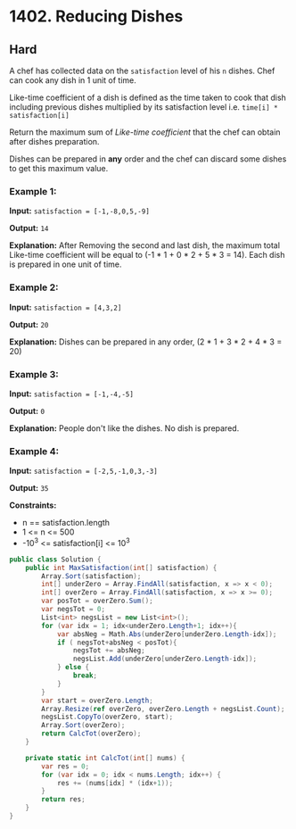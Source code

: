 # 1402. Reducing Dishes

## Hard

A chef has collected data on the `satisfaction` level of his `n` dishes. Chef can cook any dish in 1 unit of time.

Like-time coefficient of a dish is defined as the time taken to cook that dish including previous dishes multiplied by its satisfaction level  i.e.  `time[i] * satisfaction[i]`

Return the maximum sum of _Like-time coefficient_ that the chef can obtain after dishes preparation.

Dishes can be prepared in **any** order and the chef can discard some dishes to get this maximum value.

 

### Example 1:

**Input:** 
`satisfaction = [-1,-8,0,5,-9]`

**Output:** 
`14`

**Explanation:**
 After Removing the second and last dish, the maximum total Like-time coefficient will be equal to (-1 * 1 + 0 * 2 + 5 * 3 = 14). Each dish is prepared in one unit of time.


### Example 2:


**Input:** 
`satisfaction = [4,3,2]`

**Output:** 
`20`

**Explanation:** 
Dishes can be prepared in any order, (2 * 1 + 3 * 2 + 4 * 3 = 20)


### Example 3:


**Input:** 
`satisfaction = [-1,-4,-5]`

**Output:** 
`0`

**Explanation:** 
People don't like the dishes. No dish is prepared.


### Example 4:


**Input:** 
`satisfaction = [-2,5,-1,0,3,-3]`

**Output:** 
`35`
 

**Constraints:**

- n == satisfaction.length
- 1 <= n <= 500
- -10<sup>3</sup> <= satisfaction[i] <= 10<sup>3</sup>

``` c#
public class Solution {
    public int MaxSatisfaction(int[] satisfaction) {
        Array.Sort(satisfaction);
        int[] underZero = Array.FindAll(satisfaction, x => x < 0);
        int[] overZero = Array.FindAll(satisfaction, x => x >= 0);
        var posTot = overZero.Sum();
        var negsTot = 0;
        List<int> negsList = new List<int>();
        for (var idx = 1; idx<underZero.Length+1; idx++){
            var absNeg = Math.Abs(underZero[underZero.Length-idx]);
            if ( negsTot+absNeg < posTot){
                negsTot += absNeg;
                negsList.Add(underZero[underZero.Length-idx]);
            } else {
                break;
            }
        }
        var start = overZero.Length;
        Array.Resize(ref overZero, overZero.Length + negsList.Count);
        negsList.CopyTo(overZero, start);
        Array.Sort(overZero);
        return CalcTot(overZero);
    }

    private static int CalcTot(int[] nums) {
        var res = 0;
        for (var idx = 0; idx < nums.Length; idx++) {
            res += (nums[idx] * (idx+1));
        }
        return res;
    }
}
```
